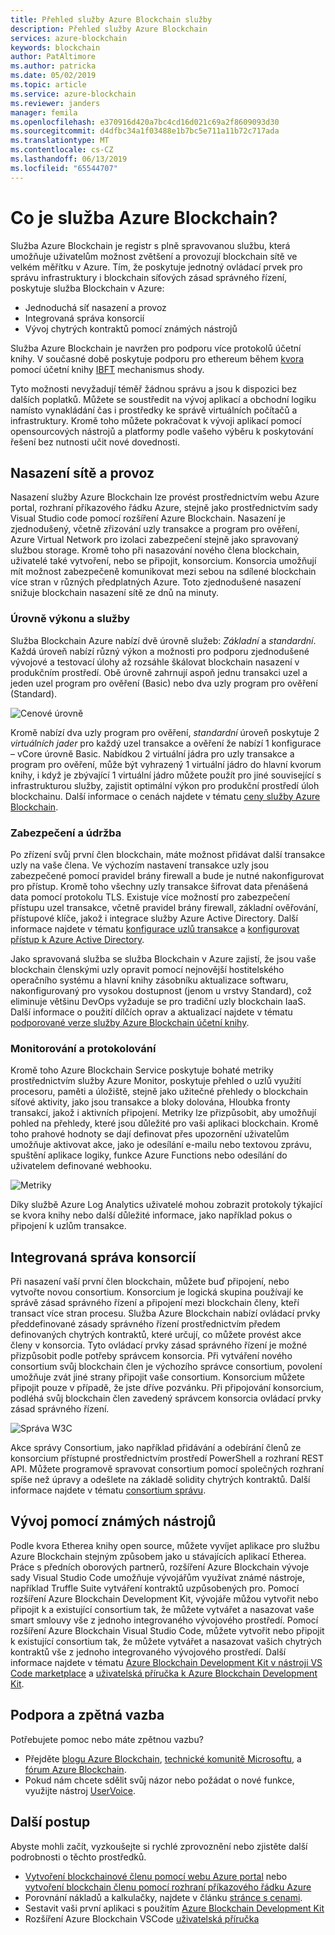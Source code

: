 ```yaml
---
title: Přehled služby Azure Blockchain služby
description: Přehled služby Azure Blockchain
services: azure-blockchain
keywords: blockchain
author: PatAltimore
ms.author: patricka
ms.date: 05/02/2019
ms.topic: article
ms.service: azure-blockchain
ms.reviewer: janders
manager: femila
ms.openlocfilehash: e370916d420a7bc4cd16d021c69a2f8609093d30
ms.sourcegitcommit: d4dfbc34a1f03488e1b7bc5e711a11b72c717ada
ms.translationtype: MT
ms.contentlocale: cs-CZ
ms.lasthandoff: 06/13/2019
ms.locfileid: "65544707"
---
```

# <a name="what-is-azure-blockchain-service"></a>Co je služba Azure Blockchain?

Služba Azure Blockchain je registr s plně spravovanou službu, která umožňuje uživatelům možnost zvětšení a provozují blockchain sítě ve velkém měřítku v Azure. Tím, že poskytuje jednotný ovládací prvek pro správu infrastruktury i blockchain síťových zásad správného řízení, poskytuje služba Blockchain v Azure:

* Jednoduchá síť nasazení a provoz
* Integrovaná správa konsorcií
* Vývoj chytrých kontraktů pomocí známých nástrojů

Služba Azure Blockchain je navržen pro podporu více protokolů účetní knihy. V současné době poskytuje podporu pro ethereum během [kvora](https://www.jpmorgan.com/Quorum) pomocí účetní knihy [IBFT](https://github.com/jpmorganchase/quorum/wiki/Quorum-Consensus) mechanismus shody.

Tyto možnosti nevyžadují téměř žádnou správu a jsou k dispozici bez dalších poplatků. Můžete se soustředit na vývoj aplikací a obchodní logiku namísto vynakládání čas i prostředky ke správě virtuálních počítačů a infrastruktury. Kromě toho můžete pokračovat k vývoji aplikací pomocí opensourcových nástrojů a platformy podle vašeho výběru k poskytování řešení bez nutnosti učit nové dovednosti.

## <a name="network-deployment-and-operations"></a>Nasazení sítě a provoz

Nasazení služby Azure Blockchain lze provést prostřednictvím webu Azure portal, rozhraní příkazového řádku Azure, stejně jako prostřednictvím sady Visual Studio code pomocí rozšíření Azure Blockchain.  Nasazení je zjednodušený, včetně zřizování uzly transakce a program pro ověření, Azure Virtual Network pro izolaci zabezpečení stejně jako spravovaný službou storage.  Kromě toho při nasazování nového člena blockchain, uživatelé také vytvoření, nebo se připojit, konsorcium.  Konsorcia umožňují mít možnost zabezpečeně komunikovat mezi sebou na sdílené blockchain více stran v různých předplatných Azure.  Toto zjednodušené nasazení snižuje blockchain nasazení sítě ze dnů na minuty.

### <a name="performance-and-service-tiers"></a>Úrovně výkonu a služby

Služba Blockchain Azure nabízí dvě úrovně služeb: *Základní* a *standardní*. Každá úroveň nabízí různý výkon a možnosti pro podporu zjednodušené vývojové a testovací úlohy až rozsáhle škálovat blockchain nasazení v produkčním prostředí. Obě úrovně zahrnují aspoň jednu transakci uzel a jeden uzel program pro ověření (Basic) nebo dva uzly program pro ověření (Standard).

![Cenové úrovně](./media/overview/pricing-tiers.png)

Kromě nabízí dva uzly program pro ověření, *standardní* úroveň poskytuje 2 *virtuálních jader* pro každý uzel transakce a ověření že nabízí 1 konfigurace – vCore úrovně Basic.  Nabídkou 2 virtuální jádra pro uzly transakce a program pro ověření, může být vyhrazený 1 virtuální jádro do hlavní kvorum knihy, i když je zbývající 1 virtuální jádro můžete použít pro jiné související s infrastrukturou služby, zajistit optimální výkon pro produkční prostředí úloh blockchainu. Další informace o cenách najdete v tématu [ceny služby Azure Blockchain](https://azure.microsoft.com/pricing/details/blockchain-service).

### <a name="security-and-maintenance"></a>Zabezpečení a údržba

Po zřízení svůj první člen blockchain, máte možnost přidávat další transakce uzly na vaše člena.  Ve výchozím nastavení transakce uzly jsou zabezpečené pomocí pravidel brány firewall a bude je nutné nakonfigurovat pro přístup.  Kromě toho všechny uzly transakce šifrovat data přenášená data pomocí protokolu TLS.  Existuje více možností pro zabezpečení přístupu uzel transakce, včetně pravidel brány firewall, základní ověřování, přístupové klíče, jakož i integrace služby Azure Active Directory. Další informace najdete v tématu [konfigurace uzlů transakce](configure-transaction-nodes.md) a [konfigurovat přístup k Azure Active Directory](configure-aad.md).

Jako spravovaná služba se služba Blockchain v Azure zajistí, že jsou vaše blockchain členskými uzly opravit pomocí nejnovější hostitelského operačního systému a hlavní knihy zásobníku aktualizace softwaru, nakonfigurovaný pro vysokou dostupnost (jenom u vrstvy Standard), což eliminuje většinu DevOps vyžaduje se pro tradiční uzly blockchain IaaS.  Další informace o použití dílčích oprav a aktualizací najdete v tématu [podporované verze služby Azure Blockchain účetní knihy](ledger-versions.md).

### <a name="monitoring-and-logging"></a>Monitorování a protokolování

Kromě toho Azure Blockchain Service poskytuje bohaté metriky prostřednictvím služby Azure Monitor, poskytuje přehled o uzlů využití procesoru, paměti a úložiště, stejně jako užitečné přehledy o blockchain síťové aktivity, jako jsou transakce a bloky dolována, Hloubka fronty transakcí, jakož i aktivních připojení.  Metriky lze přizpůsobit, aby umožňují pohled na přehledy, které jsou důležité pro vaši aplikaci blockchain.  Kromě toho prahové hodnoty se dají definovat přes upozornění uživatelům umožňuje aktivovat akce, jako je odesílání e-mailu nebo textovou zprávu, spuštění aplikace logiky, funkce Azure Functions nebo odesílání do uživatelem definované webhooku.

![Metriky](./media/overview/metrics.png)

Díky službě Azure Log Analytics uživatelé mohou zobrazit protokoly týkající se kvora knihy nebo další důležité informace, jako například pokus o připojení k uzlům transakce.

## <a name="built-in-consortium-management"></a>Integrovaná správa konsorcií

Při nasazení vaší první člen blockchain, můžete buď připojení, nebo vytvořte novou consortium.  Konsorcium je logická skupina používají ke správě zásad správného řízení a připojení mezi blockchain členy, kteří transact více stran procesu.  Služba Azure Blockchain nabízí ovládací prvky předdefinované zásady správného řízení prostřednictvím předem definovaných chytrých kontraktů, které určují, co můžete provést akce členy v konsorcia.  Tyto ovládací prvky zásad správného řízení je možné přizpůsobit podle potřeby správcem konsorcia. Při vytváření nového consortium svůj blockchain člen je výchozího správce consortium, povolení umožňuje zvát jiné strany připojit vaše consortium.  Konsorcium můžete připojit pouze v případě, že jste dříve pozvánku.  Při připojování konsorcium, podléhá svůj blockchain člen zavedený správcem konsorcia ovládací prvky zásad správného řízení.

![Správa W3C](./media/overview/consortium.png)

Akce správy Consortium, jako například přidávání a odebírání členů ze konsorcium přístupné prostřednictvím prostředí PowerShell a rozhraní REST API. Můžete programově spravovat consortium pomocí společných rozhraní spíše než úpravy a odešlete na základě solidity chytrých kontraktů. Další informace najdete v tématu [consortium správu](consortium.md).

## <a name="develop-using-familiar-development-tools"></a>Vývoj pomocí známých nástrojů

Podle kvora Etherea knihy open source, můžete vyvíjet aplikace pro službu Azure Blockchain stejným způsobem jako u stávajících aplikací Etherea. Práce s předních oborových partnerů, rozšíření Azure Blockchain vývoje sady Visual Studio Code umožňuje vývojářům využívat známé nástroje, například Truffle Suite vytváření kontraktů uzpůsobených pro. Pomocí rozšíření Azure Blockchain Development Kit, vývojáře můžou vytvořit nebo připojit k a existující consortium tak, že můžete vytvářet a nasazovat vaše smart smlouvy vše z jednoho integrovaného vývojového prostředí. Pomocí rozšíření Azure Blockchain Visual Studio Code, můžete vytvořit nebo připojit k existující consortium tak, že můžete vytvářet a nasazovat vašich chytrých kontraktů vše z jednoho integrovaného vývojového prostředí. Další informace najdete v tématu [Azure Blockchain Development Kit v nástroji VS Code marketplace](https://aka.ms/vscodebcextension) a [uživatelská příručka k Azure Blockchain Development Kit](https://aka.ms/vscodebcextensionwiki ).

## <a name="support-and-feedback"></a>Podpora a zpětná vazba

Potřebujete pomoc nebo máte zpětnou vazbu?

* Přejděte [blogu Azure Blockchain](https://azure.microsoft.com/blog/topics/blockchain/), [technické komunitě Microsoftu](https://techcommunity.microsoft.com/t5/Blockchain/bd-p/AzureBlockchain), a [fórum Azure Blockchain](https://social.msdn.microsoft.com/Forums/home?forum=azureblockchain).
* Pokud nám chcete sdělit svůj názor nebo požádat o nové funkce, využijte nástroj [UserVoice](https://feedback.azure.com/forums/921130-azure-blockchain-service).

## <a name="next-steps"></a>Další postup

Abyste mohli začít, vyzkoušejte si rychlé zprovoznění nebo zjistěte další podrobnosti o těchto prostředků.
* [Vytvoření blockchainové členu pomocí webu Azure portal](create-member.md) nebo [vytvoření blockchain členu pomocí rozhraní příkazového řádku Azure](create-member-cli.md)
* Porovnání nákladů a kalkulačky, najdete v článku [stránce s cenami](https://azure.microsoft.com/pricing/details/blockchain-service).
* Sestavit vaši první aplikaci s použitím [Azure Blockchain Development Kit](https://github.com/Azure-Samples/blockchain-devkit)
* Rozšíření Azure Blockchain VSCode [uživatelská příručka](https://github.com/Microsoft/vscode-azure-blockchain-ethereum/wiki)
